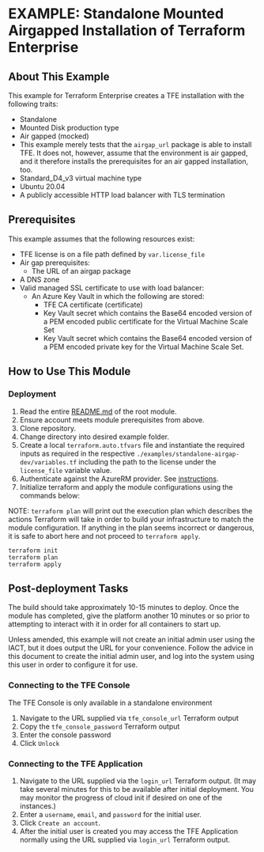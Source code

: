 # EXAMPLE: Standalone Mounted Airgapped Installation of Terraform Enterprise

## About This Example

This example for Terraform Enterprise creates a TFE installation with the following traits:

- Standalone
- Mounted Disk production type
- Air gapped (mocked)
- This example merely tests that the `airgap_url` package is able to install TFE. It does not, however, assume that the environment is air gapped, and it therefore installs the prerequisites for an air gapped installation, too. 
- Standard_D4_v3 virtual machine type
- Ubuntu 20.04
- A publicly accessible HTTP load balancer with TLS termination

## Prerequisites

This example assumes that the following resources exist:

- TFE license is on a file path defined by `var.license_file` 
- Air gap prerequisites:
  - The URL of an airgap package
- A DNS zone
- Valid managed SSL certificate to use with load balancer:
  - An Azure Key Vault in which the following are stored:
    - TFE CA certificate (certificate)
    - Key Vault secret which contains the Base64 encoded version of a PEM encoded public certificate for the Virtual Machine Scale Set
    - Key Vault secret which contains the Base64 encoded version of a PEM encoded private key for the Virtual Machine Scale Set.
  
## How to Use This Module

### Deployment

1. Read the entire [README.md](../../README.md) of the root module.
2. Ensure account meets module prerequisites from above.
3. Clone repository.
4. Change directory into desired example folder.
5. Create a local `terraform.auto.tfvars` file and instantiate the required inputs as required in the respective `./examples/standalone-airgap-dev/variables.tf` including the path to the license under the `license_file` variable value.
6. Authenticate against the AzureRM provider. See [instructions](https://registry.terraform.io/providers/hashicorp/azurerm/latest/docs/guides/azure_cli).
7. Initialize terraform and apply the module configurations using the commands below:

  NOTE: `terraform plan` will print out the execution plan which describes the actions Terraform will take in order to build your infrastructure to match the module configuration. If anything in the plan seems incorrect or dangerous, it is safe to abort here and not proceed to `terraform apply`.

  ```
  terraform init
  terraform plan
  terraform apply
  ```

## Post-deployment Tasks

The build should take approximately 10-15 minutes to deploy. Once the module has completed, give the platform another 10 minutes or so prior to attempting to interact with it in order for all containers to start up.

Unless amended, this example will not create an initial admin user using the IACT, but it does output the URL for your convenience. Follow the advice in this document to create the initial admin user, and log into the system using this user in order to configure it for use.

### Connecting to the TFE Console

The TFE Console is only available in a standalone environment

1. Navigate to the URL supplied via `tfe_console_url` Terraform output
2. Copy the `tfe_console_password` Terraform output
3. Enter the console password
4. Click `Unlock`

### Connecting to the TFE Application

1. Navigate to the URL supplied via the `login_url` Terraform output. (It may take several minutes for this to be available after initial deployment. You may monitor the progress of cloud init if desired on one of the instances.)
2. Enter a `username`, `email`, and `password` for the initial user.
3. Click `Create an account`.
4. After the initial user is created you may access the TFE Application normally using the URL supplied via `login_url` Terraform output.